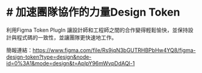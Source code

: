 # # 加速團隊協作的力量Design Token
利用Figma Token PlugIn 讓設計師和工程師之間的合作變得輕鬆愉快，並保持設計與程式碼的一致性，並讓團隊更快速地工作。

簡報連結：https://www.figma.com/file/Rs9jqN3bGUTRHBPbHw4YQ8/figma-design-token?type=design&node-id=0%3A1&mode=design&t=ApIpY96mWvpDdAQl-1

